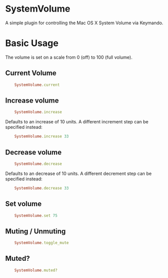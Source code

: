 SystemVolume
============

A simple plugin for controlling the Mac OS X System Volume via Keymando.


Basic Usage
===========

The volume is set on a scale from 0 (off) to 100 (full volume).

Current Volume
--------------

``` ruby
    SystemVolume.current
```

Increase volume
---------------

``` ruby
    SystemVolume.increase
```
Defaults to an increase of 10 units. A different increment step can be specified instead:

``` ruby
    SystemVolume.increase 33
```

Decrease volume
---------------

``` ruby
    SystemVolume.decrease
```
Defaults to an decrease of 10 units. A different decrement step can be specified instead:

``` ruby
    SystemVolume.decrease 33
```

Set volume
----------

``` ruby
    SystemVolume.set 75
```


Muting / Unmuting
-----------------

``` ruby
    SystemVolume.toggle_mute
```

Muted?
------

``` ruby
    SystemVolume.muted?
```

